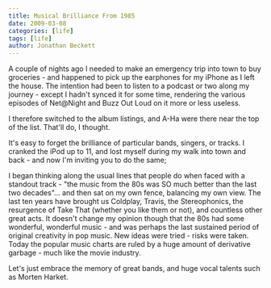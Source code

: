 ```yaml
---
title: Musical Brilliance From 1985
date: 2009-03-08
categories: [life]
tags: [life]
author: Jonathan Beckett
---
```


A couple of nights ago I needed to make an emergency trip into town to buy groceries - and happened to pick up the earphones for my iPhone as I left the house. The intention had been to listen to a podcast or two along my journey - except I hadn't synced it for some time, rendering the various episodes of Net@Night and Buzz Out Loud on it more or less useless.

I therefore switched to the album listings, and A-Ha were there near the top of the list. That'll do, I thought.

It's easy to forget the brilliance of particular bands, singers, or tracks. I cranked the iPod up to 11, and lost myself during my walk into town and back - and now I'm inviting you to do the same;

I began thinking along the usual lines that people do when faced with a standout track - "the music from the 80s was SO much better than the last two decades"... and then sat on my own fence, balancing my own view. The last ten years have brought us Coldplay, Travis, the Stereophonics, the resurgence of Take That (whether you like them or not), and countless other great acts. It doesn't change my opinion though that the 80s had some wonderful, wonderful music - and was perhaps the last sustained period of original creativity in pop music. New ideas were tried - risks were taken. Today the popular music charts are ruled by a huge amount of derivative garbage - much like the movie industry.

Let's just embrace the memory of great bands, and huge vocal talents such as Morten Harket.